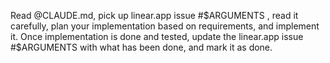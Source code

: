 Read @CLAUDE.md, pick up linear.app issue #$ARGUMENTS , read it carefully, plan your implementation based on requirements, and implement it.
Once implementation is done and tested, update the linear.app issue #$ARGUMENTS with what has been done, and mark it as done.
